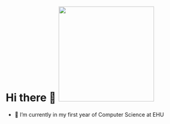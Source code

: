 <h1> Hi there 👋 <img src="https://gifdb.com/images/file/pixel-pepe-frog-dancing-gv1r96z13gczu1r2.gif" width="250" height="250"/> </h1>


- 🔭 I’m currently in my first year of Computer Science at EHU 

